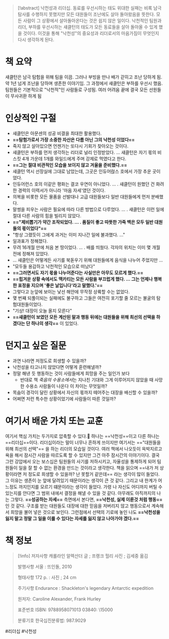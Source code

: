 > [!abstract] 낙천성과 리더십. 동료를 우선시하는 태도
> 위대한 실패는 비록 남극탐사를 수행하지 못했지만 모든 대원들이 조난에도 살아 돌아왔음을 뜻한다. 모든 사람이 그 상황에서 살아돌아온다는 것은 쉽지 않은 일이다. 낙천적인 팀원과 리더, 부하를 우선시하는 섀클턴의 태도가 모든 동료들을 살아 돌아올 수 있게 했을 것이다. 이것을 통해 "낙천성"의 중요성과 리더로서의 마음가짐이 무엇인지 다시 생각하게 된다.



# 책 요약
섀클턴은 남극 탐험을 위해 팀을 이끔. 그러나 부빙을 만나 배가 갇히고 조난 당하게 됨. 약 1년 넘게 조난을 당하며 생존한 이야기임. 그 과정에서 섀클턴은 부하를 우선시 했음. 팀원들은 기본적으로 "낙천적"인 사람들로 구성됨. 여러 어려움 끝에 결국 모든 선원들이 무사귀환 하게 됨
# 인상적인 구절
- 섀클턴은 아문센의 성공 비결을 최대한 활용했다.
- **==탐험가로서 가장 소중한 자산은 다름 아닌 그의 낙천성 이었다==**
- 죽지 않고 살아있으면 언젠가는 또다시 기회가 찾아오는 것이다.
- 섀클턴은 부하를 먼저 생각하는 리더로 널리 인정받았다. ... 섀클턴은 자기 몫의 비스킷 4개 가운데 1개를 와일드에게 주며 강제로 먹였다고 한다.
- **==그는 절대 비관적인 모습을 보이지 않고 겨울을 준비했다.==**
- 섀클턴 역시 선장실에 그대로 남았는데, 그곳은 인듀어럲스 호에서 가장 추운 곳이었다.
- 인듀어런스 호의 이같은 평화는 결코 우연이 아니었다. ... . 섀클턴이 원했던 건 화려한 경력의 이력서가 아니라 '마음 자세'였던 것이다.
- 의복을 비롯한 모든 물품을 선발대나 고급 대원들보다 일반 대원들에게 먼저 분배했다.
- 말썽을 피우는 사람은 필요에 따라 다른 방법으로 다루었다. ... . 섀클턴은 이런 일에 절대 다른 사람의 힘을 빌리지 않았다.
- **=="제비뽑기가 약간 조작되었다. ... . 품질이 좋고 따뜻한 가죽 백은 모두 일반 대원들의 몫이었다"==**
- "항상 그랬듯이 그에게 과거는 이미 지나간 일에 불과했다. ..."
- 일과표가 정해졌다.
- 무려 16개월 만에 처음 본 땅이었다. ... . 배를 띄웠다. 각자의 위치는 이미 몇 개월 전에 정해져 있었다.
- ... 섀클턴은 어떻게든 사기를 북돋우기 위해 대원들에게 음식을 나누어 주었지만 ...
- "모두들 용감하고 낙천적인 모습으로 떠났다"
- **==그러면서도 자기 몫을 나누어준다는 사실만은 아무도 모르게 했다.==**
- **==힙겨운 상황 속에서도 맥카티는 모든 사람을 부끄럽게 했다. ... 그는 언제나 행복한 표정을 지으며 '좋은 날입니다'라고 말했다.'==**
- 그렇다고 눈앞에 보이는 낯선 해안에 무작정 상륙할 수는 없었다.
- 몇 번쨰 되풀이되는 실패에도 불구하고 그들은 여전히 포기할 줄 모르는 불굴의 탐험대원들이었다.
- "기상! 대장이 오늘 올지 모른다"
- **==섀클턴이 보였던 모든 계산된 말과 행동 뒤에는 대원들을 위해 최선의 선택을 하겠다는 단 하나의 생각==** 이 있었다.

# 던지고 싶은 질문
- 과연 나라면 저정도로 희생할 수 있을까?
- 낙천성을 타고나지 않았다면 어떻게 훈련해낼까?
- 정말 해낸 듯 행동하는 것이 사람들에게 희망을 주는 일인가 보다
	- 반대로 책 *죽음의 수용소에서*는 지나친 기대와 그게 이루어지지 않았을 때 사망한 수용소 사람들이 나온다 이 차이는 무엇일까?
- 목숨이 경각이 달린 상황에서 자신의 몫까지 떼어주는 대장을 배신할 수 있을까?
- 어쩌면 저런 특수한 상황이었기에 사람들이 따른 것일까?

# 여기서 배운 가치 또는 교훈
여기서 핵심 가치는 두가지로 압축할 수 있다. 하나는 ==낙천성==이고 다른 하나는 ==리더십==이다. 리더십이라는 말이 너무나 흔하게 쓰이지만 여기서는 =="대원들을 위해 최선의 선택"== 을 하는 리더의 모습일 것이다. 여러 책에서 나오듯이 윽박지르고 욕을 해서 잠시간 사람을 따르도록 할 수 있지만 그건 아주 잠시간의 이야기이다. 결국 그런 강압에서 오는 보스십은 팀원들의 사기를 저하시키고, 자율성을 통제하게 되어 팀원들이 일을 잘 할 수 없는 환경을 만드는 것이라고 생각한다. 책을 읽으며 ==내가 저 상황이라면 저 정도로 희생할 수 있을까? 난 못할거 같은데== 라는 생각이 많이 들었다. 그 이유는 생존이 눈 앞에 달려있기 때문이라는 생각이 큰 것 같다. 그리고 내 한계가 어느정도 까지인지를 모르기 떄문이라는 생각이 들었다.
가령 나 자신도 어디까지 버틸 수 있는지를 안다면 그 범위 내에서 결정을 해낼 수 있을 것 같다. 아무래도 아직까지의 나는 그렇다. 
**==성공하는 자세==** 측면에서 본다면, **==낙천성, 실제 이룬것 처럼 행동==** 인 것 같다. 구조를 받는 대원들도 대장에 대한 믿음을 저버리지 않고 행동으로서 계속해서 희망을 불어 넣은 것으로 보인다. 그런점에서 선택의 기로에 놓인 나도 **==낙천성을 잃지 말고 정말 그 일을 이룰 수 있다는 자세를 잃지 않고 나아가야 겠다.==**

# 책 정보
> [!info] 
> 저자사항	캐롤라인 알렉산더 글 ; 프랭크 헐리 사진 ; 김세중 옮김
> 
> 발행사항	서울 : 뜨인돌, 2010
> 
> 형태사항	172 p. : 사진 ; 24 cm
> 
> 주기사항	Endurance : Shackleton's legendary Antarctic expedition
> 
> 원저자: Caroline Alexander, Frank Hurley
> 
> 표준번호	ISBN: 9788958071013 03840: \15000
> 
> 분류기호	한국십진분류법: 987.9029

#리더십 #낙천성 